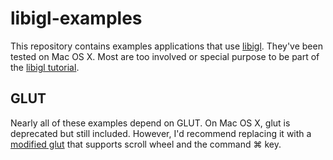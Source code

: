 # libigl-examples
This repository contains examples applications that use [libigl](libigl.github.io/libigl/). They've been tested on Mac OS X. Most are too involved or special purpose to be part of the [libigl tutorial](libigl.github.io/libigl/tutorial/tutorial.html).

## GLUT

Nearly all of these examples depend on GLUT. On Mac OS X, glut is deprecated
but still included. However, I'd recommend replacing it with a [modified
glut](https://github.com/alecjacobson/glut) that supports scroll wheel and the
command ⌘ key. 
